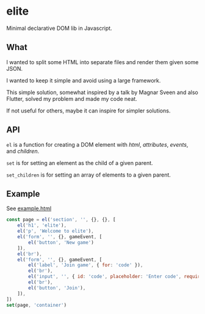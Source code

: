 # elite

Minimal declarative DOM lib in Javascript.

## What

I wanted to split some HTML into separate files and render them given some JSON. 

I wanted to keep it simple and avoid using a large framework. 

This simple solution, somewhat inspired by a talk by Magnar Sveen and also Flutter, solved my problem and made my code neat.

If not useful for others, maybe it can inspire for simpler solutions.

## API

`el` is a function for creating a DOM element with *html*, *attributes*, *events*, and *children*.

`set` is for setting an element as the child of a given parent.

`set_children` is for setting an array of elements to a given parent.

## Example

See [example.html](example.html)

```Javascript
const page = el('section', '', {}, {}, [
    el('h1', 'elite'),
    el('p', 'Welcome to elite'),
    el('form', '', {}, gameEvent, [
        el('button', 'New game')
    ]),
    el('br'),
    el('form', '', {}, gameEvent, [
        el('label', 'Join game', { for: 'code' }),
        el('br'),
        el('input', '', { id: 'code', placeholder: 'Enter code', required: true }),
        el('br'),
        el('button', 'Join'),
    ]),
])
set(page, 'container')
```
